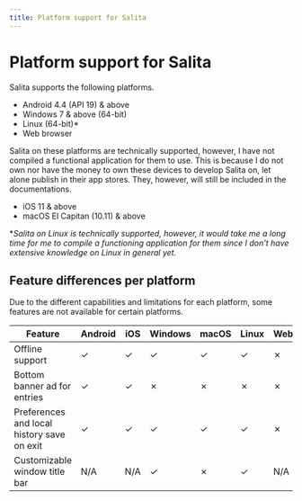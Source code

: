 ```yaml
---
title: Platform support for Salita
---
```


# Platform support for Salita

Salita supports the following platforms.
* Android 4.4 (API 19) & above
* Windows 7 & above (64-bit)
* Linux (64-bit)*
* Web browser

Salita on these platforms are technically supported, however, I have not compiled a functional application for them to use. This is because I do not own nor have the money to own these devices to develop Salita on, let alone publish in their app stores. They, however, will still be included in the documentations.
* iOS 11 & above
* macOS El Capitan (10.11) & above

**Salita on Linux is technically supported, however, it would take me a long time for me to compile a functioning application for them since I don't have extensive knowledge on Linux in general yet.*


## Feature differences per platform

Due to the different capabilities and limitations for each platform, some features are not available for certain platforms.

| Feature | Android | iOS | Windows | macOS | Linux | Web
| -- | -- | -- | -- | -- | -- | --
| Offline support | ✓ | ✓ | ✓ | ✓ | ✓ | ✗
| Bottom banner ad for entries | ✓ | ✓ | ✗ | ✗ | ✗ | ✗ 
| Preferences and local history save on exit | ✓ | ✓ | ✓ | ✓ | ✓ | ✗ 
| Customizable window title bar | N/A | N/A | ✓ | ✗ | ✓ | N/A
